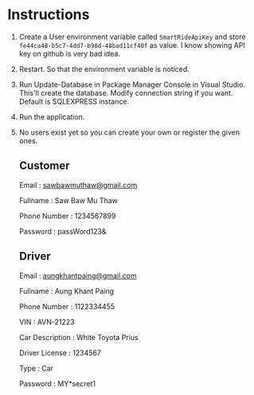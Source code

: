 # Instructions

1. Create a User environment variable called `SmartRideApiKey` and store `fe44ca48-b5c7-4dd7-b98d-48bad11cf40f` as value. I know showing API key on github is very bad idea.
2. Restart. So that the environment variable is noticed.
3. Run Update-Database in Package Manager Console in Visual Studio. This'll create the database. Modify connection string if you want. Default is SQLEXPRESS instance.
4. Run the application.
5. No users exist yet so you can create your own or register the given ones.
   ## Customer
   Email : sawbawmuthaw@gmail.com
   
   Fullname : Saw Baw Mu Thaw
   
   Phone Number : 1234567899
   
   Password : passWord123&

   ## Driver
   Email : aungkhantpaing@gmail.com
   
   Fullname : Aung Khant Paing
   
   Phone Number : 1122334455
   
   VIN : AVN-21223
   
   Car Description : White Toyota Prius
   
   Driver License : 1234567
   
   Type : Car
   
   Password : MY*secret1
